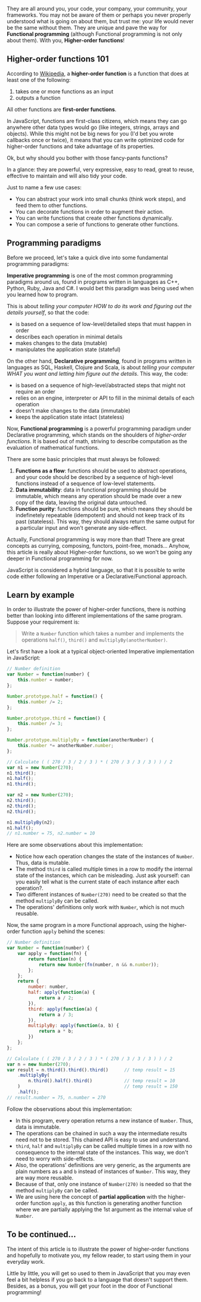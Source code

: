 They are all around you, your code, your company, your community, your frameworks. You may not be aware of them or perhaps you never properly understood what is going on about them, but trust me: your life would never be the same without them. They are unique and pave the way for **Functional programming** (although Functional programming is not only about them). With you, **Higher-order functions**!

## Higher-order functions 101

According to [Wikipedia](https://en.wikipedia.org/wiki/Higher-order_function), a **higher-order function** is a function that does at least one of the following:
1. takes one or more functions as an input
1. outputs a function

All other functions are **first-order functions**.

In JavaScript, functions are first-class citizens, which means they can go anywhere other data types would go (like integers, strings, arrays and objects). While this might not be big news for you (I'd bet you wrote callbacks once or twice), it means that you can write optimized code for higher-order functions and take advantage of its properties.

Ok, but why should you bother with those fancy-pants functions?

In a glance: they are powerful, very expressive, easy to read, great to reuse, effective to maintain and will also tidy your code.

Just to name a few use cases:

* You can abstract your work into small chunks (think work steps), and feed them to other functions.
* You can decorate functions in order to augment their action.
* You can write functions that create other functions dynamically.
* You can compose a serie of functions to generate other functions.

## Programming paradigms

Before we proceed, let's take a quick dive into some fundamental programming paradigms:

**Imperative programming** is one of the most common programming paradigms around us, found in programs written in languages as C++, Python, Ruby, Java and C#. I would bet this paradigm was being used when you learned how to program.
 
This is about *telling your computer HOW to do its work and figuring out the details yourself*, so that the code:

- is based on a sequence of low-level/detailed steps that must happen in order
- describes each operation in minimal details
- makes changes to the data (mutable)
- manipulates the application state (stateful)

On the other hand, **Declarative programming**, found in programs written in languages as SQL, Haskell, Clojure and Scala, is about *telling your computer WHAT you want and letting him figure out the details*. This way, the code:

- is based on a sequence of high-level/abstracted steps that might not require an order
- relies on an engine, interpreter or API to fill in the minimal details of each operation
- doesn't make changes to the data (immutable)
- keeps the application state intact (stateless)

Now, **Functional programming** is a powerful programming paradigm under Declarative programming, which stands on the shoulders of *higher-order functions*. It is based out of math, striving to describe computation as the evaluation of mathematical functions.

There are some basic principles that must always be followed:

1. **Functions as a flow**: functions should be used to abstract operations, and your code should be described by a sequence of high-level functions instead of a sequence of low-level statements.
1. **Data immutability**: data in functional programming should be immutable, which means any operation should be made over a new copy of the data, leaving  the original data untouched.
1. **Function purity**: functions should be pure, which means they should be indefinetely repeatable (idempotent) and should not keep track of its past (stateless). This way, they should always return the same output for a particular input and won't generate any side-effect.

Actually, Functional programming is way more than that! There are great concepts as currying, composing, functors, point-free, monads... Anyhow, this article is really about Higher-order functions, so we won't be going any deeper in Functional programming for now.

JavaScript is considered a hybrid language, so that it is possible to write code either following an Imperative or a Declarative/Functional approach.

## Learn by example

In order to illustrate the power of higher-order functions, there is nothing better than looking into different implementations of the same program. Suppose your requirement is:

> Write a ```Number``` function which takes a number and implements the operations ```half()```, ```third()``` and ```multiplyBy(anotherNumber)```.

Let's first have a look at a typical object-oriented Imperative implementation in JavaScript:

```javascript
// Number definition
var Number = function(number) {
    this.number = number;
};

Number.prototype.half = function() {
    this.number /= 2;
};

Number.prototype.third = function() {
    this.number /= 3;
};

Number.prototype.multiplyBy = function(anotherNumber) {
    this.number *= anotherNumber.number;
};
```

```javascript
// Calculate ( ( 270 / 3 / 2 / 3 ) * ( 270 / 3 / 3 / 3 ) ) / 2
var n1 = new Number(270);
n1.third();
n1.half();
n1.third();

var n2 = new Number(270);
n2.third();
n2.third();
n2.third();

n1.multiplyBy(n2);
n1.half();
// n1.number = 75, n2.number = 10
```

Here are some observations about this implementation:
- Notice how each operation changes the state of the instances of ```Number```. Thus, data is mutable.
- The method ```third``` is called multiple times in a row to modify the internal state of the instances, which can be misleading. Just ask yourself: can you easily tell what is the current state of each instance after each operation?. 
- Two different instances of ```Number(270)``` need to be created so that the method ```multiplyBy``` can be called. 
- The operations' definitions only work with ```Number```, which is not much reusable.

Now, the same program in a more Functional approach, using the higher-order function ```apply``` behind the scenes:

```javascript
// Number definition
var Number = function(number) {
    var apply = function(fn) {
        return function(n) {
            return new Number(fn(number, n && n.number));
        };
    };
    return {
        number: number,
        half: apply(function(a) {
            return a / 2;
        }),
        third: apply(function(a) {
            return a / 3;
        }),
        multiplyBy: apply(function(a, b) {
            return a * b;
        })
    };
};
```

```javascript
// Calculate ( ( 270 / 3 / 2 / 3 ) * ( 270 / 3 / 3 / 3 ) ) / 2
var n = new Number(270);
var result = n.third().third().third()      // temp result = 15
    .multiplyBy(
        n.third().half().third()            // temp result = 10
    )                                       // temp result = 150
    .half();
// result.number = 75, n.number = 270
```

Follow the observations about this implementation:
- In this program, every operation returns a new instance of ```Number```. Thus, data is immutable.
- The operations can be chained in such a way the intermediate results need not to be stored. This chained API is easy to use and understand.
- ```third```, ```half``` and ```multiplyBy``` can be called multiple times in a row with no consequence to the internal state of the instances. This way, we don't need to worry with side-effects.
- Also, the operations' definitions are very generic, as the arguments are plain numbers as ```a``` and ```b``` instead of instances of ```Number```. This way, they are way more reusable.
- Because of that, only one instance of ```Number(270)``` is needed so that the method ```multiplyBy``` can be called.
- We are using here the concept of **partial application** with the higher-order function ```apply```, as this function is generating another function where we are partially applying the 1st argument as the internal value of ```Number```.

## To be continued...

The intent of this article is to illustrate the power of higher-order functions and hopefully to motivate you, my fellow reader, to start using them in your everyday work.

Little by little, you will get so used to them in JavaScript that you may even feel a bit helpless if you go back to a language that doesn't support them. Besides, as a bonus, you will get your foot in the door of Functional programming!
